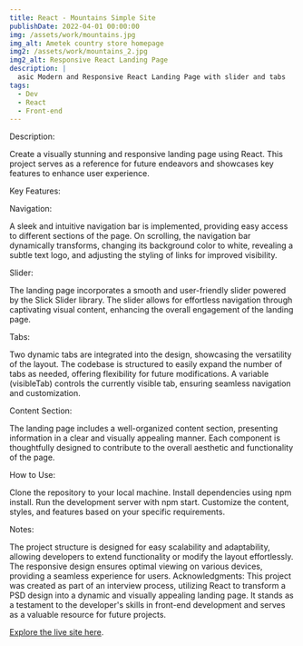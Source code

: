 ```yaml
---
title: React - Mountains Simple Site
publishDate: 2022-04-01 00:00:00
img: /assets/work/mountains.jpg
img_alt: Ametek country store homepage
img2: /assets/work/mountains_2.jpg
img2_alt: Responsive React Landing Page
description: |
  asic Modern and Responsive React Landing Page with slider and tabs
tags:
  - Dev
  - React
  - Front-end
---
```



Description:

Create a visually stunning and responsive landing page using React. 
This project serves as a reference for future endeavors and showcases key features to enhance user experience.


Key Features:


Navigation:

A sleek and intuitive navigation bar is implemented, providing easy access to different sections of the page.
On scrolling, the navigation bar dynamically transforms, changing its background color to white, revealing a subtle text logo, and adjusting the styling of links for improved visibility.


Slider:

The landing page incorporates a smooth and user-friendly slider powered by the Slick Slider library.
The slider allows for effortless navigation through captivating visual content, enhancing the overall engagement of the landing page.


Tabs:

Two dynamic tabs are integrated into the design, showcasing the versatility of the layout.
The codebase is structured to easily expand the number of tabs as needed, offering flexibility for future modifications.
A variable (visibleTab) controls the currently visible tab, ensuring seamless navigation and customization.


Content Section:

The landing page includes a well-organized content section, presenting information in a clear and visually appealing manner.
Each component is thoughtfully designed to contribute to the overall aesthetic and functionality of the page.


How to Use:

Clone the repository to your local machine.
Install dependencies using npm install.
Run the development server with npm start.
Customize the content, styles, and features based on your specific requirements.


Notes:

The project structure is designed for easy scalability and adaptability, allowing developers to extend functionality or modify the layout effortlessly.
The responsive design ensures optimal viewing on various devices, providing a seamless experience for users.
Acknowledgments:
This project was created as part of an interview process, utilizing React to transform a PSD design into a dynamic and visually appealing landing page. It stands as a testament to the developer's skills in front-end development and serves as a valuable resource for future projects.

<a href="https://lm-mountains-landing-page.netlify.app/" target="_blank">Explore the live site here</a>.